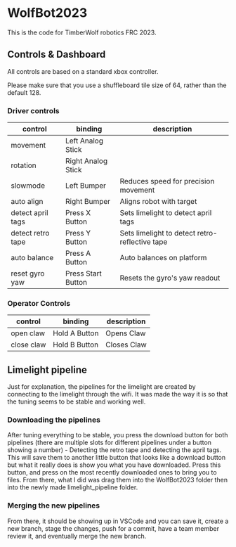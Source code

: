 # WolfBot2023

This is the code for TimberWolf robotics FRC 2023.

## Controls & Dashboard

All controls are based on a standard xbox controller.

Please make sure that you use a shuffleboard tile size of 64, rather than the default 128.

### Driver controls

| control           | binding            | description                                    |
| ----------------- | ------------------ | ---------------------------------------------- |
| movement          | Left Analog Stick  |                                                |
| rotation          | Right Analog Stick |                                                |
| slowmode          | Left Bumper        | Reduces speed for precision movement           |
| auto align        | Right Bumper       | Aligns robot with target                       |
| detect april tags | Press X Button     | Sets limelight to detect april tags            |
| detect retro tape | Press Y Button     | Sets limelight to detect retro-reflective tape |
| auto balance      | Press A Button     | Auto balances on platform                      |
| reset gyro yaw    | Press Start Button | Resets the gyro's yaw readout                  |


### Operator Controls

| control    | binding       | description |
| ---------- | ------------- | ----------- |
| open claw  | Hold A Button | Opens Claw  |
| close claw | Hold B Button | Closes Claw |

## Limelight pipeline

Just for explanation, the pipelines for the limelight are created by connecting
to the limelight through the wifi. It was made the way it is so that the tuning
seems to be stable and working well.

### Downloading the pipelines

After tuning everything to be stable, you press the download button for both
pipelines (there are multiple slots for different pipelines under a button
showing a number) - Detecting the retro tape and detecting the april tags. This
will save them to another little button that looks like a download button but
what it really does is show you what you have downloaded. Press this button, and
press on the most recently downloaded ones to bring you to files. From there,
what I did was drag them into the WolfBot2023 folder then into the newly made
limelight_pipeline folder.

### Merging the new pipelines

From there, it should be showing up in VSCode and you can save it, create a new
branch, stage the changes, push for a commit, have a team member review it, and
eventually merge the new branch.
